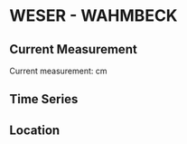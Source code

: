 # WESER - WAHMBECK

## Current Measurement

Current measurement: <Value topic="rivers/pegel-online/WESER/WAHMBECK/measurementValue"/> cm

## Time Series

<TimeSeries topic="rivers/pegel-online/WESER/WAHMBECK/measurementValue" period="week" />

## Location

<WorldMap>
  <Marker lat="51.625615569295846" lon="9.519727677989398" labelTopic="rivers/pegel-online/WESER/WAHMBECK" />
</WorldMap>
